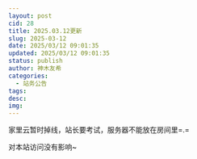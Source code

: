 ```yaml
---
layout: post
cid: 28
title: 2025.03.12更新
slug: 2025-03-12
date: 2025/03/12 09:01:35
updated: 2025/03/12 09:01:35
status: publish
author: 神木友希
categories: 
  - 站务公告
tags: 
desc: 
img: 
---
```



家里云暂时掉线，站长要考试，服务器不能放在房间里=.=

对本站访问没有影响~